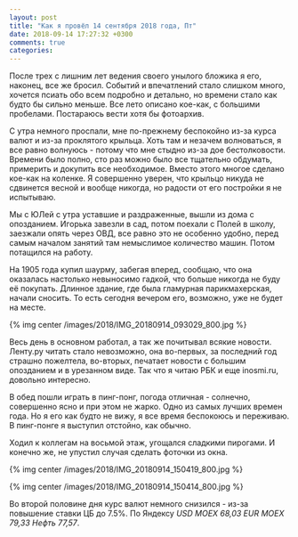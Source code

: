 ```yaml
---
layout: post
title: "Как я провёл 14 сентября 2018 года, Пт"
date: 2018-09-14 17:27:32 +0300
comments: true
categories: 
---
```

После трех с лишним лет ведения своего унылого бложика я его, наконец, все же бросил. Событий и впечатлений стало слишком много, хочется псиать обо всем подробно и детально, но времени стало как будто бы сильно меньше. Все лето описано кое-как, с большими пробелами. Постараюсь вести хотя бы фотоархив.

С утра немного проспали, мне по-прежнему беспокойно из-за курса валют и из-за проклятого крыльца. Хоть там и незачем волноваться, я все равно волнуюсь - потому что мне стыдно из-за дое бестолковости. Времени было полно, сто раз можно было все тщательно обдумать, примерить и докупить все необходимое. Вместо этого многое сделано кое-как на коленке. Я совершенно уверен, что крыльцо никуда не сдвинется весной и вообще никогда, но радости от его постройки я не испытываю.

Мы с ЮЛей с утра уставшие и раздраженные, вышли из дома с опозданием. Игорька завезли в сад, потом поехали с Полей в школу, заезжали опять через ОВД, все равно это не особенно удобно, перед самым началом занятий там немыслимое количество машин. Потом потащился на работу.

На 1905 года купил шаурму, забегая вперед, сообщаю, что она оказалась настолько невыносимо гадкой, что больше никогда не буду её покупать. Длинное здание, где была гламурная парикмахерская, начали сносить. То есть сегодня вечером его, возможно, уже не будет на месте.

{% img center /images/2018/IMG_20180914_093029_800.jpg %}

Весь день в основном работал, а так же почитывал всякие новости. Ленту.ру читать стало невозможно, она во-первых, за последний год страшно пожелтела, во-вторых, печатает новости с большим опозданием и в урезанном виде. Так что я читаю РБК и еще inosmi.ru, довольно интересно.

В обед пошли играть в пинг-понг, погода отличная - солнечно, совершенно ясно и при этом не жарко. Одно из самых лучших времен года. Но я его как будто не вижу, я все время беспокоюсь и переживаю. В пинг-понге я выступил отстойно, как обычно.

Ходил к коллегам на восьмой этаж, угощался сладкими пирогами. И конечно же, не упустил случая сделать фоточки из окна.

{% img center /images/2018/IMG_20180914_150419_800.jpg %}

{% img center /images/2018/IMG_20180914_150414_800.jpg %}
 
Во второй половине дня курс валют немного снизился - из-за повышение ставки ЦБ до 7.5%. По Яндексу *USD MOEX 68,03 EUR MOEX 79,33 Нефть 77,57*.

